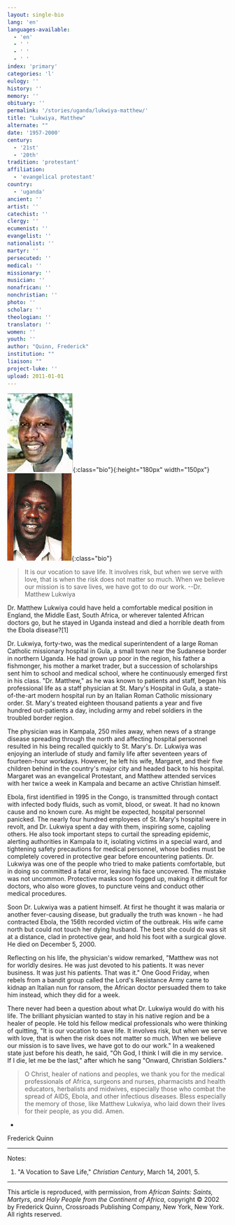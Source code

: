 ```yaml
---
layout: single-bio
lang: 'en'
languages-available:
  - 'en'
  - ' '
  - ' '
  - ' '
index: 'primary'
categories: 'l'
eulogy: ''
history: ''
memory: ''
obituary: ''
permalink: '/stories/uganda/lukwiya-matthew/'
title: "Lukwiya, Matthew"
alternate: ""
date: '1957-2000'
century:
  - '21st'
  - '20th'
tradition: 'protestant'
affiliation:
  - 'evangelical protestant'
country:
  - 'uganda'
ancient: ''
artist: ''
catechist: ''
clergy: ''
ecumenist: ''
evangelist: ''
nationalist: ''
martyr: ''
persecuted: ''
medical: ''
missionary: ''
musician: ''
nonafrican: ''
nonchristian: ''
photo: ''
scholar: ''
theologian: ''
translator: ''
women: ''
youth: ''
author: "Quinn, Frederick"
institution: ""
liaison: ""
project-luke: ''
upload: 2011-01-01
---
```


![Matthew Lukwiya](/images/bio-pics/uganda/lukwiya-matthew/matthew-lukwiya.jpg){:class="bio"}{:height="180px" width="150px"}![Matthew Lukwiya](/images/bio-pics/uganda/lukwiya-matthew/lukwiya_med.gif){:class="bio"}
> It is our vocation to save life. It involves risk, but when we serve with love, that is when the risk does not matter so much. When we believe our mission is to save lives, we have got to do our work.
> --Dr. Matthew Lukwiya

Dr. Matthew Lukwiya could have held a comfortable medical position in England, the Middle East, South Africa, or wherever talented African doctors go, but he stayed in Uganda instead and died a horrible death from the Ebola disease?[1]

Dr. Lukwiya, forty-two, was the medical superintendent of a large Roman Catholic missionary hospital in Gula, a small town near the Sudanese border in northern Uganda. He had grown up poor in the region, his father a fishmonger, his mother a market trader, but a succession of scholarships sent him to school and medical school, where he continuously emerged first in his class. "Dr. Matthew," as he was known to patients and staff, began his professional life as a staff physician at St. Mary's Hospital in Gula, a state-of-the-art modern hospital run by an Italian Roman Catholic missionary order. St. Mary's treated eighteen thousand patients a year and five hundred out-patients a day, including army and rebel soldiers in the troubled border region.

The physician was in Kampala, 250 miles away, when news of a strange disease spreading through the north and affecting hospital personnel resulted in his being recalled quickly to St. Mary's. Dr. Lukwiya was enjoying an interlude of study and family life after seventeen years of fourteen-hour workdays. However, he left his wife, Margaret, and their five children behind in the country's major city and headed back to his hospital. Margaret was an evangelical Protestant, and Matthew attended services with her twice a week in Kampala and became an active Christian himself.

Ebola, first identified in 1995 in the Congo, is transmitted through contact with infected body fluids, such as vomit, blood, or sweat. It had no known cause and no known cure. As might be expected, hospital personnel panicked. The nearly four hundred employees of St. Mary's hospital were in revolt, and Dr. Lukwiya spent a day with them, inspiring some, cajoling others. He also took important steps to curtail the spreading epidemic, alerting authorities in Kampala to it, isolating victims in a special ward, and tightening safety precautions for medical personnel, whose bodies must be completely covered in protective gear before encountering patients. Dr. Lukwiya was one of the people who tried to make patients comfortable, but in doing so committed a fatal error, leaving his face uncovered. The mistake was not uncommon. Protective masks soon fogged up, making it difficult for doctors, who also wore gloves, to puncture veins and conduct other medical procedures.

Soon Dr. Lukwiya was a patient himself. At first he thought it was malaria or another fever-causing disease, but gradually the truth was known -  he had contracted Ebola, the 156th recorded victim of the outbreak. His wife came north but could not touch her dying husband. The best she could do was sit at a distance, clad in protective gear, and hold his foot with a surgical glove. He died on December 5, 2000.

Reflecting on his life, the physician's widow remarked, "Matthew was not for worldly desires. He was just devoted to his patients. It was never business. It was just his patients. That was it." One Good Friday, when rebels from a bandit group called the Lord's Resistance Army came to kidnap an Italian nun for ransom, the African doctor persuaded them to take him instead, which they did for a week.

There never had been a question about what Dr. Lukwiya would do with his life. The brilliant physician wanted to stay in his native region and be a healer of people. He told his fellow medical professionals who were thinking of quitting, "It is our vocation to save life. It involves risk, but when we serve with love, that is when the risk does not matter so much. When we believe our mission is to save lives, we have got to do our work." In a weakened state just before his death, he said, "Oh God, I think I will die in my service. If I die, let me be the last," after which he sang "Onward, Christian Soldiers."

> O Christ, healer of nations and peoples, we thank you for the medical professionals of Africa, surgeons and nurses, pharmacists and health educators, herbalists and midwives, especially those who combat the spread of AIDS, Ebola, and other infectious diseases. Bless especially the memory of those, like Matthew Lukwiya, who laid down their lives for their people, as you did. Amen.
*

Frederick Quinn

---

Notes:

1. "A Vocation to Save Life," *Christian Century*, March 14, 2001, 5.

---

This article is reproduced, with permission, from *African Saints: Saints, Martyrs, and Holy People from the Continent of Africa*, copyright &copy; 2002 by Frederick Quinn, Crossroads Publishing Company, New York, New York.  All rights reserved.
